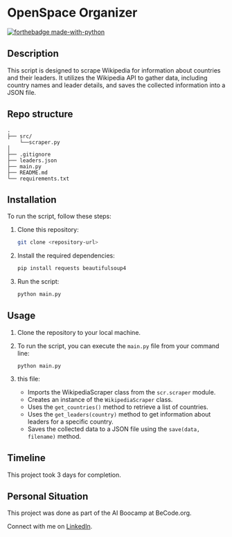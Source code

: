 # OpenSpace Organizer
[![forthebadge made-with-python](https://ForTheBadge.com/images/badges/made-with-python.svg)](https://www.python.org/)

## Description

This script is designed to scrape Wikipedia for information about countries and their leaders. It utilizes the Wikipedia API to gather data, including country names and leader details, and saves the collected information into a JSON file.

## Repo structure

```
.
├── src/
    └──scraper.py
│    
├── .gitignore
├── leaders.json
├── main.py
├── README.md
└── requirements.txt
```

## Installation

To run the script, follow these steps:

1. Clone this repository:

    ```bash
    git clone <repository-url>
    ```

2. Install the required dependencies:

    ```bash
    pip install requests beautifulsoup4
    ```

3. Run the script:

    ```bash
    python main.py
    ```


## Usage

1. Clone the repository to your local machine.

2. To run the script, you can execute the `main.py` file from your command line:

    ```
    python main.py
    ```

3. this file:
    - Imports the WikipediaScraper class from the `scr.scraper` module.
    - Creates an instance of the `WikipediaScraper` class.
    - Uses the `get_countries()` method to retrieve a list of countries.
    - Uses the `get_leaders(country)` method to get information about leaders for a specific country.
    - Saves the collected data to a JSON file using the `save(data, filename)` method.

## Timeline

This project took 3 days for completion.

## Personal Situation
This project was done as part of the AI Boocamp at BeCode.org. 

Connect with me on [LinkedIn](https://www.linkedin.com/in/ariana-bik-62213a107/).